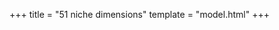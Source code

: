+++
title = "51 niche dimensions"
template = "model.html"
+++

<script src="model1.js" type="text/javascript"></script>

